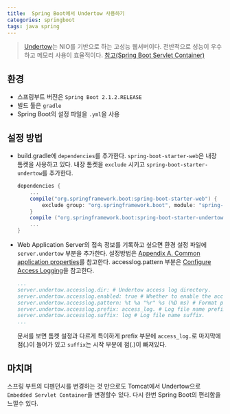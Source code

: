 ```yaml
---
title:  Spring Boot에서 Undertow 사용하기
categories: springboot
tags: java spring
---
```


>[Undertow](http://undertow.io/)는 NIO를 기반으로 하는 고성능 웹서버이다. 전반적으로 성능이 우수하고 메모리 사용이 효율적이다. 
>[참고(Spring Boot Servlet Container)](https://www.baeldung.com/spring-boot-servlet-containers)

## 환경
- 스프링부트 버전은 `Spring Boot 2.1.2.RELEASE` 
- 빌드 툴은 `gradle`
- Spring Boot의 설정 파일을 `.yml`을 사용

## 설정 방법
- build.gradle에 `dependencies`를 추가한다. `spring-boot-starter-web`은 내장 톰켓을 사용하고 있다. 내장 톰켓을 `exclude` 시키고 `spring-boot-starter-undertow`를 추가한다.
    ```gradle
    dependencies {
        ...
        compile("org.springframework.boot:spring-boot-starter-web") {
            exclude group: "org.springframework.boot", module: "spring-boot-starter-tomcat"
        }
        compile ("org.springframework.boot:spring-boot-starter-undertow")
        ...
    }
    ```
- Web Application Server의 접속 정보를 기록하고 싶으면 환경 설정 파일에 `server.undertow` 부분을 추가한다. 설정방법은 [Appendix A. Common application properties](https://docs.spring.io/spring-boot/docs/2.1.2.RELEASE/reference/htmlsingle/#common-application-properties)를 참고한다. accesslog.pattern 부분은 [Configure Access Logging](https://docs.spring.io/spring-boot/docs/2.1.2.RELEASE/reference/htmlsingle/#howto-configure-accesslogs)을 참고한다.
    ```yaml
    ...
    server.undertow.accesslog.dir: # Undertow access log directory.
    server.undertow.accesslog.enabled: true # Whether to enable the access log.
    server.undertow.accesslog.pattern: %t %a "%r" %s (%D ms) # Format pattern for access logs.
    server.undertow.accesslog.prefix: access_log. # Log file name prefix.
    server.undertow.accesslog.suffix: log # Log file name suffix.
    ...
    ```
    문서를 보면 톰켓 설정과 다르게 특이하게 prefix 부분에 `access_log.`로 마지막에 점(.)이 들어가 있고 `suffix`는 시작 부분에 점(.)이 빠져있다.

## 마치며
스프링 부트의 디펜던시를 변경하는 것 만으로도 Tomcat에서 Undertow으로 `Embedded Servlet Container`을 변경할수 있다. 다시 한번 Spring Boot의 편리함을 느낄수 있다.
